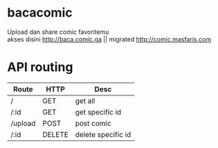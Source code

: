 # bacacomic
Upload dan share comic favoritemu  
akses disini http://baca.comic.ga || migrated http://comic.masfaris.com

# API routing
| Route | HTTP | Desc |
|-------|------|------|
| /     | GET  | get all |
| /:id  | GET  | get specific id |
| /upload | POST | post comic |
| /:id  | DELETE  | delete specific id |
